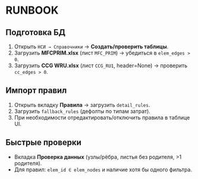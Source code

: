 # RUNBOOK

## Подготовка БД
1. Открыть `НСИ → Справочники` → **Создать/проверить таблицы**.
2. Загрузить **MFCPRIM.xlsx** (лист `MFC_PRIM`) → убедиться в `elem_edges > 0`.
3. Загрузить **CCG WRU.xlsx** (лист `CCG_RU1`, header=None) → проверить `cc_edges > 0`.

## Импорт правил
1. Открыть вкладку **Правила** → загрузить `detail_rules`.
2. Загрузить `fallback_rules` (дефолты по типам затрат).
3. При необходимости отредактировать/отключить правила в таблице UI.

## Быстрые проверки
- Вкладка **Проверка данных** (узлы/рёбра, листья без родителя, >1 родителя). 
- Для правил: `elem_id ∈ elem_nodes` и наличие хотя бы одного фильтра.
